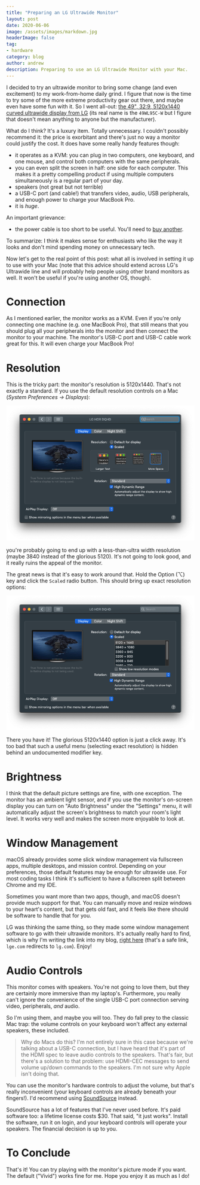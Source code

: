 ```yaml
---
title: "Preparing an LG Ultrawide Monitor"
layout: post
date: 2020-06-06
image: /assets/images/markdown.jpg
headerImage: false
tag:
- hardware
category: blog
author: andrew
description: Preparing to use an LG Ultrawide Monitor with your Mac.
---
```


I decided to try an ultrawide monitor to bring some change (and even excitement) to my work-from-home daily grind. I
figure that now is the time to try some of the more extreme productivity gear out there, and maybe even have
some fun with it. So I went all-out:
[the 49", 32:9, 5120x1440 curved ultrawide display from LG](https://www.lg.com/us/monitors/lg-49WL95C-W-ultrawide-monitor#)
(its real name is the `49WL95C-W` but I figure that doesn't mean anything to anyone but the manufacturer).

What do I think? It's a luxury item. Totally unnecessary. I couldn't possibly recommend it: the price is exorbitant
and there's just no way a monitor could justify the cost. It does have some really handy features though:
- it operates as a KVM: you can plug in two computers, one keyboard, and one mouse, and control both computers with the
same peripherals.
- you can even split the screen in half: one side for each computer. This makes it a pretty compelling product if using
multiple computers simultaneously is a regular part of your day.
- speakers (not great but not terrible)
- a USB-C port (and cable!) that transfers video, audio, USB peripherals, and enough power to charge your MacBook Pro.
- it is *huge*.

An important grievance:
- the power cable is too short to be useful. You'll need to [buy another](https://www.amazon.com/dp/B0728CMZSY).

To summarize: I think it makes sense for enthusiasts who like the way it looks and don't mind spending money on
unnecessary tech.

Now let's get to the real point of this post: what all is involved in setting it up to use with your Mac (note that
this advice should extend across LG's Ultrawide line and will probably help people using other brand monitors as well.
It won't be useful if you're using another OS, though).


# Connection

As I mentioned earlier, the monitor works as a KVM. Even if you're only connecting one machine (e.g. one MacBook Pro),
that still means that you should plug all your peripherals into the monitor and then connect the monitor to your
machine. The monitor's USB-C port and USB-C cable work great for this. It will even charge your MacBook Pro!


# Resolution

This is the tricky part: the monitor's resolution is 5120x1440. That's not exactly a standard. If you use the
default resolution controls on a Mac (*System Preferences -> Displays*):

![default resolution controls on a Mac](/assets/images/default-mac-display.png)

you're probably going to end up with a less-than-ultra width resolution (maybe 3840 instead of the glorious 5120). It's
not going to look good, and it really ruins the appeal of the monitor.

The great news is that it's easy to work around that. Hold the Option (⌥) key and click the `Scaled` radio button. This
should bring up exact resolution options:

![custom resolution controls on a Mac](/assets/images/option-mac-display.png)

There you have it! The glorious 5120x1440 option is just a click away. It's too bad that such a useful menu (selecting
exact resolution) is hidden behind an undocumented modifier key.


# Brightness

I think that the default picture settings are fine, with one exception. The monitor has an ambient light sensor, and
if you use the monitor's on-screen display you can turn on "Auto Brightness" under the "Settings" menu, it will
automatically adjust the screen's brightness to match your room's light level. It works very well and makes the screen
more enjoyable to look at.


# Window Management

macOS already provides some slick window management via fullscreen apps, multiple desktops, and mission control.
Depending on your preferences, those default features may be enough for ultrawide use. For most coding tasks I think
it's sufficient to have a fullscreen split between Chrome and my IDE.

Sometimes you want more than two apps, though, and macOS doesn't provide much support for that. You can manually move
and resize windows to your heart's content, but that gets old fast, and it feels like there should be software to
handle that for you.

LG was thinking the same thing, so they made some window management software to go with their ultrawide monitors. It's
actually really hard to find, which is why I'm writing the link into my blog,
[right here](http://gscs-b2c.lge.com/downloadFile?fileId=D69pl26Ru9P0ZBgWlPnug) (that's a safe link, `lge.com`
redirects to `lg.com`). Enjoy!


# Audio Controls
This monitor comes with speakers. You're not going to love them, but they are certainly more immersive than my
laptop's. Furthermore, you really can't ignore the convenience of the single USB-C port connection serving video,
peripherals, *and* audio.

So I'm using them, and maybe you will too. They do fall prey to the classic Mac trap: the volume controls on your
keyboard won't affect any external speakers, these included.

> Why do Macs do this? I'm not entirely sure in this case because we're talking about a USB-C connection, but I have
heard that it's part of the HDMI spec to leave audio controls to the speakers. That's fair, but there's a solution to
that problem: use HDMI-CEC messages to send volume up/down commands to the speakers. I'm not sure why Apple isn't doing
that.

You can use the monitor's hardware controls to adjust the volume, but that's really inconvenient (your keyboard
controls are already beneath your fingers!). I'd recommend using [SoundSource](https://rogueamoeba.com/soundsource/)
instead.

SoundSource has a lot of features that I've never used before. It's paid software too: a lifetime license costs $30.
That said, "it just works". Install the software, run it on login, and your keyboard controls will operate your
speakers. The financial decision is up to you.


# To Conclude

That's it! You can try playing with the monitor's picture mode if you want. The default ("Vivid") works fine for me.
Hope you enjoy it as much as I do!
